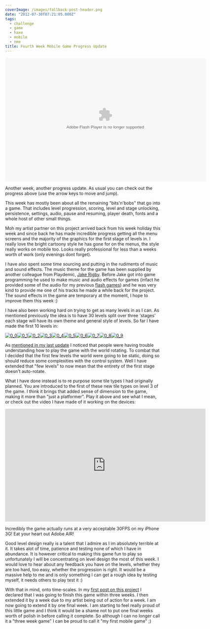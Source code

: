 ```yaml
---
coverImage: /images/fallback-post-header.png
date: "2012-07-30T07:21:05.000Z"
tags:
  - challenge
  - game
  - haxe
  - mobile
  - nme
title: Fourth Week Mobile Game Progress Update
---
```


<object id="test1" width="650" height="400" classid="clsid:d27cdb6e-ae6d-11cf-96b8-444553540000" codebase="https://download.macromedia.com/pub/shockwave/cabs/flash/swflash.cab#version=6,0,40,0"><param name="src" value="/wp-content/uploads/2012/07/Main10.swf" /><param name="pluginspage" value="https://www.adobe.com/go/getflashplayer" /><embed id="test1" width="650" height="400" type="application/x-shockwave-flash" src="/wp-content/uploads/2012/07/Main10.swf" pluginspage="https://www.adobe.com/go/getflashplayer" /></object>

Another week, another progress update. As usual you can check out the progress above (use the arrow keys to move and jump).

<!-- more -->

This week has mostly been about all the remaining "bits'n'bobs" that go into a game. That includes level progression, scoring, level and stage unlocking, persistence, settings, audio, pause and resuming, player death, fonts and a whole host of other small things.

Moh my artist partner on this project arrived back from his week holiday this week and since back he has made incredible progress getting all the menu screens and the majority of the graphics for the first stage of levels in. I really love the bright cartoony style he has gone for on the menus, the style really works on mobile too. Looks really professional for less than a weeks worth of work (only evenings dont forget).

I have also spent some time sourcing and putting in the rudiments of music and sound effects. The music theme for the game has been supplied by another colleague from Playdemic, [Jake Rigby](https://soundcloud.com/wigby). Before Jake got into game programming he used to make music and audio effects for games (infact he provided some of the audio for my previous [flash games](https://artificialgames.co.uk/)) and he was very kind to provide me one of his tracks he made a while back for the project. The sound effects in the game are temporary at the moment, I hope to improve them this week :)

I have also been working hard on trying to get as many levels in as I can. As mentioned previously the idea is to have 30 levels split over three 'stages' each stage will have its own theme and general style of levels. So far I have made the first 10 levels in:

[![](/wp-content/uploads/2012/07/0_0.png "0_0")](/wp-content/uploads/2012/07/0_0.png)[![](/wp-content/uploads/2012/07/0_1.png "0_1")](/wp-content/uploads/2012/07/0_1.png)[![](/wp-content/uploads/2012/07/0_2.png "0_2")](/wp-content/uploads/2012/07/0_2.png)[![](/wp-content/uploads/2012/07/0_3.png "0_3")](/wp-content/uploads/2012/07/0_3.png)[![](/wp-content/uploads/2012/07/0_4.png "0_4")](/wp-content/uploads/2012/07/0_4.png)[![](/wp-content/uploads/2012/07/0_5.png "0_5")](/wp-content/uploads/2012/07/0_5.png)[![](/wp-content/uploads/2012/07/0_6.png "0_6")](/wp-content/uploads/2012/07/0_6.png)[![](/wp-content/uploads/2012/07/0_7.png "0_7")](/wp-content/uploads/2012/07/0_7.png)[![](/wp-content/uploads/2012/07/0_8.png "0_8")](/wp-content/uploads/2012/07/0_8.png)[![](/wp-content/uploads/2012/07/0_9.png "0_9")](/wp-content/uploads/2012/07/0_9.png)

As [mentioned in my last update](/posts/3-weeks-of-progress-on-a-mobile-game/) I noticed that people were having trouble understanding how to play the game with the world rotating. To combat that I decided that the first few levels the world were going to be static, doing so should reduce some complexities with the control system. Well I have extended that "few levels" to now mean that the entirety of the first stage doesn't auto-rotate.

What I have done instead is to re purpose some tile types I had originally planned. You are introduced to the first of these new tile types on level 3 of the game. I think it brings that added sense of dimension to the game, making it more than "just a platformer". Play it above and see what I mean, or check out the video I have made of it working on the devices:

<iframe width="650" height="366" src="https://www.youtube.com/embed/lyAf7VVLdKg" frameborder="0" allowfullscreen></iframe>

Incredibly the game actually runs at a very acceptable 30FPS on my iPhone 3G! Eat your heart out Adobe AIR!

Good level design really is a talent that I admire as I im absolutely terrible at it. It takes alot of time, patience and testing none of which I have in abundance. It is however critical to making this game fun to play so unfortunately I will be concentrating on level design the most of this week. I would love to hear about any feedback you have on the levels, whether they are too hard, too easy, whether the progression is right. It would be a massive help to me and is only something I can get a rough idea by testing myself, it needs others to play test it :)

With that in mind, onto time-scales. In my [first post on this project](/posts/lets-make-a-mobile-game-in-3-weeks-with-haxe-nme/) I declared that I was going to finish this game within three weeks. I then extended it by a week due to my artist being out of action for a week. I am now going to extend it by one final week. I am starting to feel really proud of this little game and I think it would be a shame not to put one final weeks worth of polish in before calling it complete. So although I can no longer call it a "three week game" I can be proud to call it "my first mobile game" ;)
